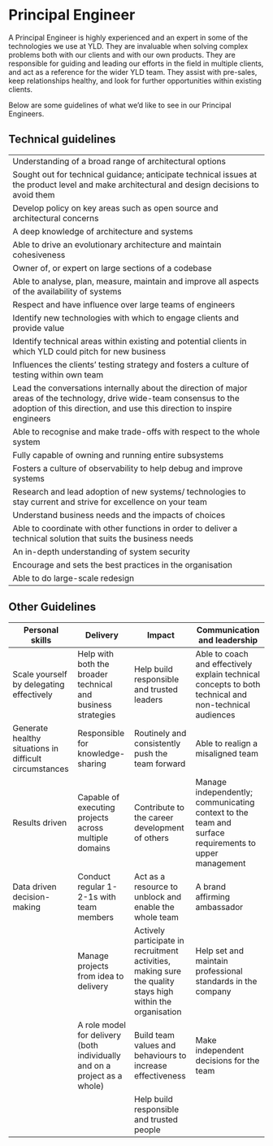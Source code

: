 # Principal Engineer

A Principal Engineer is highly experienced and an expert in some of the technologies we use at YLD. They are invaluable when solving complex problems both with our clients and with our own products. They are responsible for
guiding and leading our efforts in the field in multiple clients, and act as a reference for the wider YLD team. They assist with pre-sales, keep relationships healthy, and look for further opportunities within existing clients.

Below are some guidelines of what we’d like to see in our Principal Engineers.

## Technical guidelines

|                                                                                                                                                                                                  |
| ------------------------------------------------------------------------------------------------------------------------------------------------------------------------------------------------ |
| Understanding of a broad range of architectural options                                                                                                                                          |
| Sought out for technical guidance; anticipate technical issues at the product level and make architectural and design decisions to avoid them                                                    |
| Develop policy on key areas such as open source and architectural concerns                                                                                                                       |
| A deep knowledge of architecture and systems                                                                                                                                                     |
| Able to drive an evolutionary architecture and maintain cohesiveness                                                                                                                             |
| Owner of, or expert on large sections of a codebase                                                                                                                                              |
| Able to analyse, plan, measure, maintain and improve all aspects of the availability of systems                                                                                                  |
| Respect and have influence over large teams of engineers                                                                                                                                         |
| Identify new technologies with which to engage clients and provide value                                                                                                                         |
| Identify technical areas within existing and potential clients in which YLD could pitch for new business                                                                                         |
| Influences the clients’ testing strategy and fosters a culture of testing within own team                                                                                                        |
| Lead the conversations internally about the direction of major areas of the technology, drive wide-team consensus to the adoption of this direction, and use this direction to inspire engineers |
| Able to recognise and make trade-offs with respect to the whole system                                                                                                                           |
| Fully capable of owning and running entire subsystems                                                                                                                                            |
| Fosters a culture of observability to help debug and improve systems                                                                                                                             |
| Research and lead adoption of new systems/ technologies to stay current and strive for excellence on your team                                                                                   |
| Understand business needs and the impacts of choices                                                                                                                                             |
| Able to coordinate with other functions in order to deliver a technical solution that suits the business needs                                                                                   |
| An in-depth understanding of system security                                                                                                                                                     |
| Encourage and sets the best practices in the organisation                                                                                                                                        |
| Able to do large-scale redesign                                                                                                                                                                  |

## Other Guidelines

| Personal skills                                        | Delivery                                                                  | Impact                                                                                                     | Communication and leadership                                                                           |
| ------------------------------------------------------ | ------------------------------------------------------------------------- | ---------------------------------------------------------------------------------------------------------- | ------------------------------------------------------------------------------------------------------ |
| Scale yourself by delegating effectively               | Help with both the broader technical and business strategies              | Help build responsible and trusted leaders                                                                 | Able to coach and effectively explain technical concepts to both technical and non-technical audiences |
| Generate healthy situations in difficult circumstances | Responsible for knowledge-sharing                                         | Routinely and consistently push the team forward                                                           | Able to realign a misaligned team                                                                      |
| Results driven                                         | Capable of executing projects across multiple domains                     | Contribute to the career development of others                                                             | Manage independently; communicating context to the team and surface requirements to upper management   |
| Data driven decision-making                            | Conduct regular 1-2-1s with team members                                  | Act as a resource to unblock and enable the whole team                                                     | A brand affirming ambassador                                                                           |
|                                                        | Manage projects from idea to delivery                                     | Actively participate in recruitment activities, making sure the quality stays high within the organisation | Help set and maintain professional standards in the company                                            |
|                                                        | A role model for delivery (both individually and on a project as a whole) | Build team values and behaviours to increase effectiveness                                                 | Make independent decisions for the team                                                                |
|                                                        |                                                                           | Help build responsible and trusted people                                                                  |                                                                                                        |

